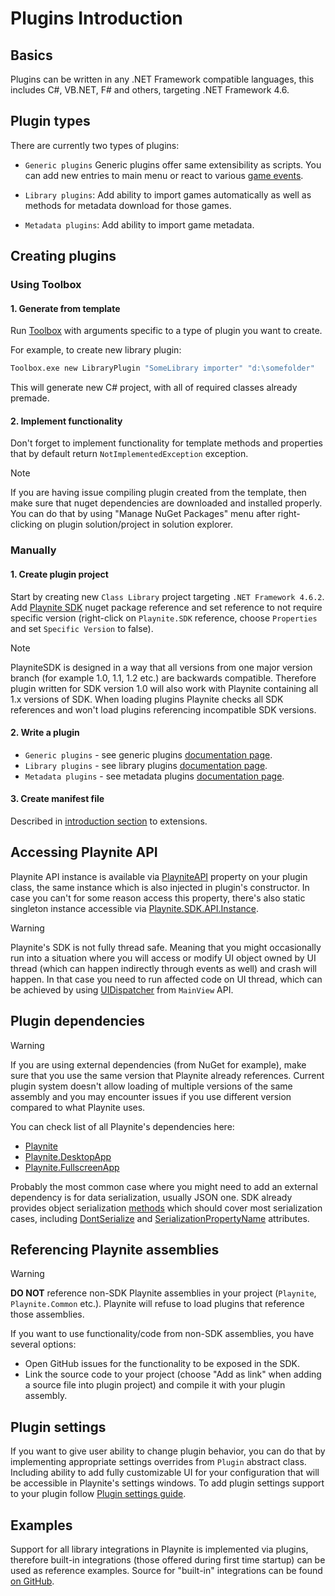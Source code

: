 Plugins Introduction
=====================

Basics
---------------------

Plugins can be written in any .NET Framework compatible languages, this includes C#, VB.NET, F# and others, targeting .NET Framework 4.6.

Plugin types
---------------------

There are currently two types of plugins:

- `Generic plugins` Generic plugins offer same extensibility as scripts. You can add new entries to main menu or react to various [game events](events.md).

- `Library plugins`: Add ability to import games automatically as well as methods for metadata download for those games.

- `Metadata plugins`: Add ability to import game metadata.

Creating plugins
---------------------

### Using Toolbox

#### 1. Generate from template

Run [Toolbox](../toolbox.md) with arguments specific to a type of plugin you want to create.

For example, to create new library plugin:

```cmd
Toolbox.exe new LibraryPlugin "SomeLibrary importer" "d:\somefolder"
```

This will generate new C# project, with all of required classes already premade.

#### 2. Implement functionality

Don't forget to implement functionality for template methods and properties that by default return `NotImplementedException` exception.

> [!NOTE] 
If you are having issue compiling plugin created from the template, then make sure that nuget dependencies are downloaded and installed properly. You can do that by using "Manage NuGet Packages" menu after right-clicking on plugin solution/project in solution explorer.

### Manually

#### 1. Create plugin project

Start by creating new `Class Library` project targeting `.NET Framework 4.6.2`. Add [Playnite SDK](https://www.nuget.org/packages/PlayniteSDK/) nuget package reference and set reference to not require specific version (right-click on `Playnite.SDK` reference, choose `Properties` and set `Specific Version` to false).

> [!NOTE] 
> PlayniteSDK is designed in a way that all versions from one major version branch (for example 1.0, 1.1, 1.2 etc.) are backwards compatible. Therefore plugin written for SDK version 1.0 will also work with Playnite containing all 1.x versions of SDK. When loading plugins Playnite checks all SDK references and won't load plugins referencing incompatible SDK versions.

#### 2. Write a plugin

- `Generic plugins` - see generic plugins [documentation page](genericPlugins.md).
- `Library plugins` - see library plugins [documentation page](libraryPlugins.md).
- `Metadata plugins` - see metadata plugins [documentation page](metadataPlugins.md).

#### 3. Create manifest file

Described in [introduction section](intro.md) to extensions.

Accessing Playnite API
---------------------

Playnite API instance is available via [PlayniteAPI](xref:Playnite.SDK.Plugins.Plugin.PlayniteApi) property on your plugin class, the same instance which is also injected in plugin's constructor. In case you can't for some reason access this property, there's also static singleton instance accessible via [Playnite.SDK.API.Instance](xref:Playnite.SDK.API.Instance).

> [!WARNING]
> Playnite's SDK is not fully thread safe. Meaning that you might occasionally run into a situation where you will access or modify UI object owned by UI thread (which can happen indirectly through events as well) and crash will happen. In that case you need to run affected code on UI thread, which can be achieved by using [UIDispatcher](xref:Playnite.SDK.IMainViewAPI.UIDispatcher) from `MainView` API.

Plugin dependencies
---------------------

> [!WARNING] 
> If you are using external dependencies (from NuGet for example), make sure that you use the same version that Playnite already references. Current plugin system doesn't allow loading of multiple versions of the same assembly and you may encounter issues if you use different version compared to what Playnite uses.

You can check list of all Playnite's dependencies here:

- [Playnite](https://github.com/JosefNemec/Playnite/blob/master/source/Playnite/packages.config)
- [Playnite.DesktopApp](https://github.com/JosefNemec/Playnite/blob/master/source/Playnite.DesktopApp/packages.config)
- [Playnite.FullscreenApp](https://github.com/JosefNemec/Playnite/blob/master/source/Playnite.FullscreenApp/packages.config)

Probably the most common case where you might need to add an external dependency is for data serialization, usually JSON one. SDK already provides object serialization [methods](xref:Playnite.SDK.Data.Serialization) which should cover most serialization cases, including [DontSerialize](xref:Playnite.SDK.Data.DontSerializeAttribute) and [SerializationPropertyName](xref:Playnite.SDK.Data.SerializationPropertyNameAttribute) attributes.

Referencing Playnite assemblies
---------------------

> [!WARNING] 
> **DO NOT** reference non-SDK Playnite assemblies in your project (`Playnite`, `Playnite.Common` etc.). Playnite will refuse to load plugins that reference those assemblies.

If you want to use functionality/code from non-SDK assemblies, you have several options:
* Open GitHub issues for the functionality to be exposed in the SDK.
* Link the source code to your project (choose "Add as link" when adding a source file into plugin project) and compile it with your plugin assembly.

Plugin settings
---------------------

If you want to give user ability to change plugin behavior, you can do that by implementing appropriate settings overrides from `Plugin` abstract class. Including ability to add fully customizable UI for your configuration that will be accessible in Playnite's settings windows. To add plugin settings support to your plugin follow [Plugin settings guide](pluginSettings.md).

Examples
---------------------

Support for all library integrations in Playnite is implemented via plugins, therefore built-in integrations (those offered during first time startup) can be used as reference examples. Source for "built-in" integrations can be found [on GitHub](https://github.com/JosefNemec/PlayniteExtensions).
